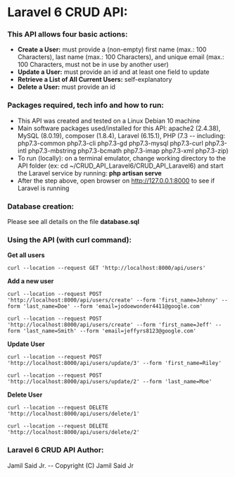 # Laravel 6 CRUD API:

### This API allows four basic actions:
* **Create a User:** must provide a (non-empty) first name (max.: 100 Characters), last name (max.: 100 Characters), and unique email (max.: 100 Characters, must not be in use by another user)
* **Update a User:** must provide an id and at least one field to update
* **Retrieve a List of All Current Users:** self-explanatory
* **Delete a User:** must provide an id

### Packages required, tech info and how to run:
* This API was created and tested on a Linux Debian 10 machine
* Main software packages used/installed for this API:
    apache2 (2.4.38), MySQL (8.0.19), composer (1.8.4), Laravel (6.15.1), PHP (7.3 -- including: php7.3-common php7.3-cli php7.3-gd php7.3-mysql php7.3-curl php7.3-intl php7.3-mbstring php7.3-bcmath php7.3-imap php7.3-xml php7.3-zip)
* To run (locally): on a terminal emulator, change working directory to the API folder (ex: cd ~/CRUD_API_Laravel6/CRUD_API_Laravel6) and  start the Laravel service by running:  **php artisan serve**
* After the step above, open browser on http://127.0.0.1:8000 to see if Laravel is running

### Database creation:
Please see all details on the file **database.sql**
    
### Using the API (with curl command):
**Get all users**

```curl --location --request GET 'http://localhost:8000/api/users'```    

**Add a new user**

```curl --location --request POST 'http://localhost:8000/api/users/create' --form 'first_name=Johnny' --form 'last_name=Doe' --form 'email=jodoewonder4411@google.com'```    

```curl --location --request POST 'http://localhost:8000/api/users/create' --form 'first_name=Jeff' --form 'last_name=Smith' --form 'email=jeffyrs8123@google.com'```    

**Update User**

```curl --location --request POST 'http://localhost:8000/api/users/update/3' --form 'first_name=Riley'```

```curl --location --request POST 'http://localhost:8000/api/users/update/2' --form 'last_name=Moe'```

**Delete User**

```curl --location --request DELETE 'http://localhost:8000/api/users/delete/1'```

```curl --location --request DELETE 'http://localhost:8000/api/users/delete/2'```


### Laravel 6 CRUD API Author:
Jamil Said Jr. -- Copyright (C) Jamil Said Jr
